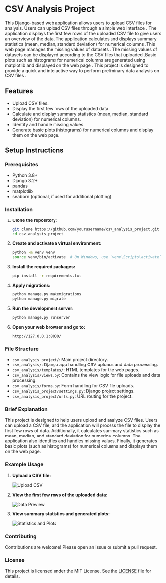 # CSV Analysis Project

This Django-based web application allows users to upload CSV files for analysis. 
Users can upload CSV files through a simple web interface .
The application displays the first few rows of the uploaded CSV file to give users an overview of the data.
The application calculates and displays summary statistics (mean, median, standard deviation) for numerical columns .This web page manages the missing values of datasets .
The missing values of datasets can be displayed according to the CSV files that uploaded .Basic plots such as histograms for numerical columns are generated using matplotlib and displayed on the web page .
This project is designed to provide a quick and interactive way to perform preliminary data analysis on CSV files . 

## Features

- Upload CSV files.
- Display the first few rows of the uploaded data.
- Calculate and display summary statistics (mean, median, standard deviation) for numerical columns.
- Identify and handle missing values.
- Generate basic plots (histograms) for numerical columns and display them on the web page.

## Setup Instructions

### Prerequisites

- Python 3.8+
- Django 3.2+
- pandas
- matplotlib
- seaborn (optional, if used for additional plotting)

### Installation

1. **Clone the repository:**

    ```bash
    git clone https://github.com/yourusername/csv_analysis_project.git
    cd csv_analysis_project
    ```

2. **Create and activate a virtual environment:**

    ```bash
    python -m venv venv
    source venv/bin/activate  # On Windows, use `venv\Scripts\activate`
    ```

3. **Install the required packages:**

    ```bash
    pip install -r requirements.txt
    ```

4. **Apply migrations:**

    ```bash
    python manage.py makemigrations
    python manage.py migrate
    ```

5. **Run the development server:**

    ```bash
    python manage.py runserver
    ```

6. **Open your web browser and go to:**

    ```
    http://127.0.0.1:8000/
    ```

### File Structure

- `csv_analysis_project/`: Main project directory.
- `csv_analysis/`: Django app handling CSV uploads and data processing.
- `csv_analysis/templates/`: HTML templates for the web pages.
- `csv_analysis/views.py`: Contains the view logic for file uploads and data processing.
- `csv_analysis/forms.py`: Form handling for CSV file uploads.
- `csv_analysis_project/settings.py`: Django project settings.
- `csv_analysis_project/urls.py`: URL routing for the project.

### Brief Explanation

This project is designed to help users upload and analyze CSV files. 
Users can upload a CSV file, and the application will process the file to display the first few rows of data. 
Additionally, it calculates summary statistics such as mean, median, and standard deviation for numerical columns. The application also identifies and handles missing values. 
Finally, it generates basic plots (such as histograms) for numerical columns and displays them on the web page.

### Example Usage

1. **Upload a CSV file:**

    ![Upload CSV](screenshots/upload.png)

2. **View the first few rows of the uploaded data:**

    ![Data Preview](screenshots/data_preview.png)

3. **View summary statistics and generated plots:**

    ![Statistics and Plots](screenshots/stats_plots.png)

### Contributing

Contributions are welcome! Please open an issue or submit a pull request.

### License

This project is licensed under the MIT License. See the [LICENSE](LICENSE) file for details.
